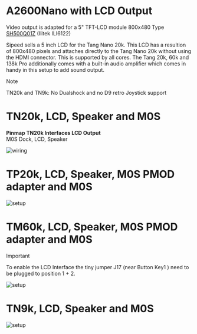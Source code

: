 # A2600Nano with LCD Output

Video output is adapted for a 5" TFT-LCD module 800x480 Type [SH500Q01Z](https://dl.sipeed.com/Accessories/LCD/500Q01Z-00%20spec.pdf) (Ilitek ILI6122)

Sipeed sells a 5 inch LCD for the Tang Nano 20k. This LCD has a resultion
of 800x480 pixels and attaches directly to the Tang Nano 20k without using the
HDMI connector. This is supported by all cores. The Tang 20k, 60k and 138k Pro additionally comes with a built-in audio amplifier which comes
in handy in this setup to add sound output.

> [!NOTE]
> TN20k and TN9k: No Dualshock and no D9 retro Joystick support

# TN20k, LCD, Speaker and M0S

**Pinmap TN20k Interfaces LCD Output**<br>
 M0S Dock, LCD, Speaker<br>

![wiring](\.assets/wiring_tn20k_lcd.png)

# TP20k, LCD, Speaker, M0S PMOD adapter and M0S

![setup](\.assets/tp20k_lcd.png)

# TM60k, LCD, Speaker, M0S PMOD adapter and M0S

> [!IMPORTANT]
> To enable the LCD Interface the tiny jumper J17 (near Button Key1 ) need to be plugged to position 1 + 2.

![setup](\.assets/tm60k_lcd.png)

# TN9k, LCD, Speaker and M0S

![setup](\.assets/tn9k_lcd.png)






 